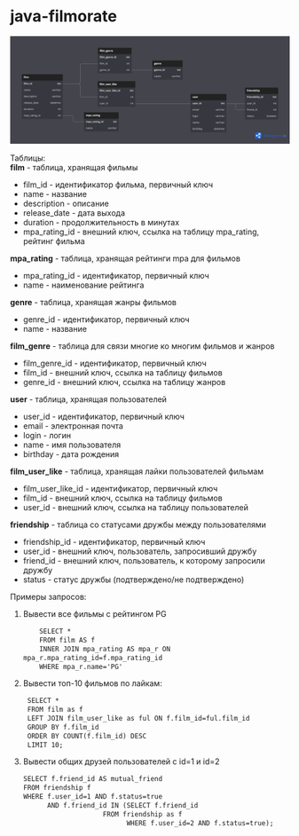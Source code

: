 # java-filmorate

![ER диаграмма для Filmorate](/Filmorate_ER.png) 

Таблицы:  
**film** - таблица, хранящая фильмы  

  - film_id        - идентификатор фильма, первичный ключ  
  - name           - название  
  - description    - описание  
  - release_date   - дата выхода  
  - duration       - продолжительность в минутах  
  - mpa_rating_id  - внешний ключ, ссылка на таблицу mpa_rating, рейтинг фильма  
 
 **mpa_rating** - таблица, хранящая рейтинги mpa для фильмов  
 
  - mpa_rating_id - идентификатор, первичный ключ  
  - name          - наименование рейтинга  
  
  **genre** - таблица, хранящая жанры фильмов  
  
   - genre_id - идентификатор, первичный ключ  
   - name     - название  
   
  **film_genre** - таблица для связи многие ко многим фильмов и жанров  
  
   - film_genre_id - идентификатор, первичный ключ  
   - film_id       - внешний ключ, ссылка на таблицу фильмов  
   - genre_id      - внешний ключ, ссылка на таблицу жанров  
   
   **user** - таблица, хранящая пользователей  
   
   - user_id  - идентификатор, первичный ключ  
   - email    - электронная почта  
   - login    - логин  
   - name     - имя пользователя  
   - birthday - дата рождения  
    
    
   **film_user_like** - таблица, хранящая лайки пользователей фильмам  
   
   - film_user_like_id - идентификатор, первичный ключ  
   - film_id           - внешний ключ, ссылка на таблицу фильмов  
   - user_id           - внешний ключ, ссылка на таблицу пользователей  
    
   **friendship** - таблица со статусами дружбы между пользователями  
   
   - friendship_id - идентификатор, первичный ключ  
   - user_id       - внешний ключ, пользователь, запросивший дружбу  
   - friend_id     - внешний ключ, пользователь, к которому запросили дружбу  
   - status        - статус дружбы (подтверждено/не подтверждено)  
   
   
   Примеры запросов:  
   1) Вывести все фильмы с рейтингом PG  
  
              SELECT *   
              FROM film AS f  
              INNER JOIN mpa_rating AS mpa_r ON mpa_r.mpa_rating_id=f.mpa_rating_id   
              WHERE mpa_r.name='PG'    
          
   2) Вывести топ-10 фильмов по лайкам:
   
           SELECT *
           FROM film as f
           LEFT JOIN film_user_like as ful ON f.film_id=ful.film_id
           GROUP BY f.film_id
           ORDER BY COUNT(f.film_id) DESC
           LIMIT 10;
           
   3) Вывести общих друзей пользователей с id=1 и id=2  
  
  
          SELECT f.friend_id AS mutual_friend  
          FROM friendship f  
          WHERE f.user_id=1 AND f.status=true  
	            AND f.friend_id IN (SELECT f.friend_id  
					          FROM friendship as f  
                                    WHERE f.user_id=2 AND f.status=true);
     
